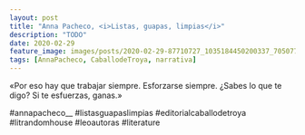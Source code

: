 ```yaml
---
layout: post
title: "Anna Pacheco, <i>Listas, guapas, limpias</i>"
description: "TODO"
date: 2020-02-29
feature_image: images/posts/2020-02-29-87710727_1035184450200337_7050774596271480760_n_18130777228017526.jpg
tags: [AnnaPacheco, CaballodeTroya, narrativa]
---
```


«Por eso hay que trabajar siempre. Esforzarse siempre. ¿Sabes lo que te digo? Si te esfuerzas, ganas.»
<!--more-->

#annapacheco__ #listasguapaslimpias #editorialcaballodetroya #litrandomhouse
#leoautoras #literature


